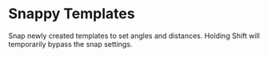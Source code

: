 # Snappy Templates
Snap newly created templates to set angles and distances. Holding Shift will temporarily bypass the snap settings.